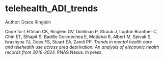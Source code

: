 # telehealth_ADI_trends
Author: Grace Ringlein 

Code for:\\
Ettman CK, Ringlein GV, Dohlman P, Straub J, Lupton Brantner C, Chin ET, Sthapit S, Badillo Goicoechea E, Mojtabai R, Albert M, Spivak S, Iwashyna TJ, Goes FS, Stuart EA, Zandi PP. *Trends in mental health care and telehealth use across area deprivation: An analysis of electronic health records from 2016-2024.* PNAS Nexus. In press.
